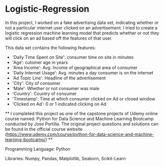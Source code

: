 # Logistic-Regression

In this project, I worked on a fake advertising data set, indicating whether or not a particular internet user clicked on an advertisement. I tried to create a logistic regression machine learning model that predicts whether or not they will click on an ad based off the features of that user.

This data set contains the following features:

* 'Daily Time Spent on Site': consumer time on site in minutes
* 'Age': cutomer age in years
* 'Area Income': Avg. Income of geographical area of consumer
* 'Daily Internet Usage': Avg. minutes a day consumer is on the internet
* 'Ad Topic Line': Headline of the advertisement
* 'City': City of consumer
* 'Male': Whether or not consumer was male
* 'Country': Country of consumer
* 'Timestamp': Time at which consumer clicked on Ad or closed window
* 'Clicked on Ad': 0 or 1 indicated clicking on Ad

** I completed this project as one of the capstone projects of Udemy online course named: Python for Data Science and Machine Learning Bootcamp conducted by Jose Portilla. The original project questions and solutions can be found in the official course website (https://www.udemy.com/course/python-for-data-science-and-machine-learning-bootcamp/) **



Programming Language: Python

Libraries: Numpy, Pandas, Matplotlib, Seaborn, Scikit-Learn
